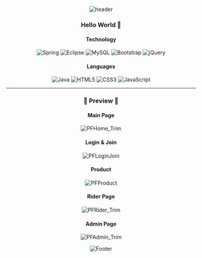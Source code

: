 <div align="center">

![header](https://capsule-render.vercel.app/api?type=waving&color=gradient&?height=400&text=PreciousFlower&fontColor=FFF&fontSize=50)

### Hello World 👋
#### Technology
 ![Spring](https://img.shields.io/badge/spring-%236DB33F.svg?style=for-the-badge&logo=spring&logoColor=white)  ![Eclipse](https://img.shields.io/badge/Eclipse-FE7A16.svg?style=for-the-badge&logo=Eclipse&logoColor=white)  ![MySQL](https://img.shields.io/badge/mysql-%2300f.svg?style=for-the-badge&logo=mysql&logoColor=white) ![Bootstrap](https://img.shields.io/badge/bootstrap-%23563D7C.svg?style=for-the-badge&logo=bootstrap&logoColor=white)  ![jQuery](https://img.shields.io/badge/jquery-%230769AD.svg?style=for-the-badge&logo=jquery&logoColor=white) 
#### Languages
 ![Java](https://img.shields.io/badge/java-%23ED8B00.svg?style=for-the-badge&logo=java&logoColor=white) ![HTML5](https://img.shields.io/badge/html5-%23E34F26.svg?style=for-the-badge&logo=html5&logoColor=white)  ![CSS3](https://img.shields.io/badge/css3-%231572B6.svg?style=for-the-badge&logo=css3&logoColor=white)  ![JavaScript](https://img.shields.io/badge/javascript-%23323330.svg?style=for-the-badge&logo=javascript&logoColor=%23F7DF1E)
<br><hr>
### 👀 Preview 👀
#### Main Page
![PFHome_Trim](https://user-images.githubusercontent.com/106297335/178654510-9a49bc20-f304-4d9f-a56a-68e997e7002a.gif)
#### Login & Join
![PFLoginJoin](https://user-images.githubusercontent.com/106297335/178656080-e8c2d515-4022-4630-bb63-94370bd71348.gif)
#### Product
![PFProduct](https://user-images.githubusercontent.com/106297335/178657044-55dc48f8-8916-4e70-944c-4f36d57e4e94.gif)
#### Rider Page
![PFRider_Trim](https://user-images.githubusercontent.com/106297335/178658683-2316b099-eab7-4c4d-8d33-30d992605d65.gif)
#### Admin Page
![PFAdmin_Trim](https://user-images.githubusercontent.com/106297335/178659725-3f3d009f-9a51-4149-8ca6-3e20a53ed73b.gif)

![Footer](https://capsule-render.vercel.app/api?type=waving&color=auto&height=200&section=footer)

</div>
